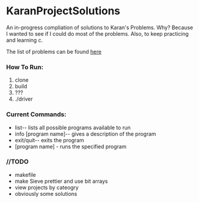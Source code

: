 # KaranProjectSolutions
An in-progress compliation of solutions to Karan's Problems. 
Why? Because I wanted to see if I could do most of the problems.
Also, to keep practicing and learning c.

The list of problems can be found [here](https://github.com/karan/Projects)

### How To Run:
1. clone
2. build
3. ???
4. ./driver

### Current Commands: 
- list-- lists all possible programs available to run
- info \[program name\]-- gives a description of the program
- exit/quit-- exits the program
- \[program name\] - runs the specified program

### //TODO
- makefile
- make Sieve prettier and use bit arrays
- view projects by cateogry
- obviously some solutions
